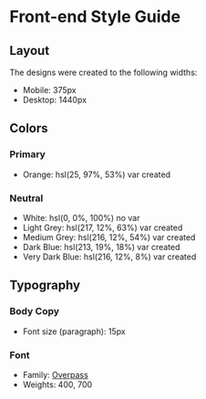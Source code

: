 # Front-end Style Guide

## Layout

The designs were created to the following widths:

- Mobile: 375px
- Desktop: 1440px

## Colors

### Primary

- Orange: hsl(25, 97%, 53%) var created

### Neutral

- White: hsl(0, 0%, 100%) no var
- Light Grey: hsl(217, 12%, 63%) var created
- Medium Grey: hsl(216, 12%, 54%) var created
- Dark Blue: hsl(213, 19%, 18%) var created
- Very Dark Blue: hsl(216, 12%, 8%) var created

## Typography

### Body Copy

- Font size (paragraph): 15px

### Font

- Family: [Overpass](https://fonts.google.com/specimen/Overpass)
- Weights: 400, 700
